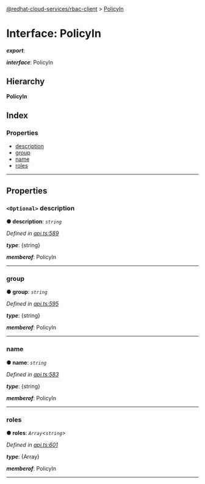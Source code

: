 [@redhat-cloud-services/rbac-client](../README.md) > [PolicyIn](../interfaces/policyin.md)

# Interface: PolicyIn

*__export__*: 

*__interface__*: PolicyIn

## Hierarchy

**PolicyIn**

## Index

### Properties

* [description](policyin.md#description)
* [group](policyin.md#group)
* [name](policyin.md#name)
* [roles](policyin.md#roles)

---

## Properties

<a id="description"></a>

### `<Optional>` description

**● description**: *`string`*

*Defined in [api.ts:589](https://github.com/RedHatInsights/javascript-clients/blob/master/packages/rbac/api.ts#L589)*

*__type__*: {string}

*__memberof__*: PolicyIn

___
<a id="group"></a>

###  group

**● group**: *`string`*

*Defined in [api.ts:595](https://github.com/RedHatInsights/javascript-clients/blob/master/packages/rbac/api.ts#L595)*

*__type__*: {string}

*__memberof__*: PolicyIn

___
<a id="name"></a>

###  name

**● name**: *`string`*

*Defined in [api.ts:583](https://github.com/RedHatInsights/javascript-clients/blob/master/packages/rbac/api.ts#L583)*

*__type__*: {string}

*__memberof__*: PolicyIn

___
<a id="roles"></a>

###  roles

**● roles**: *`Array`<`string`>*

*Defined in [api.ts:601](https://github.com/RedHatInsights/javascript-clients/blob/master/packages/rbac/api.ts#L601)*

*__type__*: {Array}

*__memberof__*: PolicyIn

___

